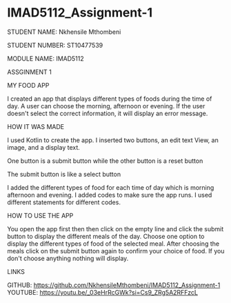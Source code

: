 # IMAD5112_Assignment-1
STUDENT NAME: Nkhensile Mthombeni 

STUDENT NUMBER: ST10477539 

MODULE NAME: IMAD5112 

ASSGINMENT 1 

 

MY FOOD APP 

I created an app that displays different types of foods during the time of day. A user can choose the morning, afternoon or evening. If the user doesn't select the correct information, it will display an error message.  

 

HOW IT WAS MADE  

I used Kotlin to create the app. I inserted two buttons, an edit text View, an image, and a display text. 

One button is a submit button while the other button is a reset button  

The submit button is like a select button 

I added the different types of food for each time of day which is morning afternoon and evening. I added codes to make sure the app runs. I used different statements for different codes. 

 

HOW TO USE THE APP 

You open the app first then then click on the empty line and click the submit button to display the different meals of the day. Choose one option to display the different types of food of the selected meal. After choosing the meals click on the submit button again to confirm your choice of food. If you don't choose anything nothing will display.  

 

LINKS 

GITHUB: https://github.com/NkhensileMthombeni/IMAD5112_Assignment-1 
YOUTUBE: https://youtu.be/_03eHrRcGWk?si=Cs9_ZRg5A2RFFzcL

     
